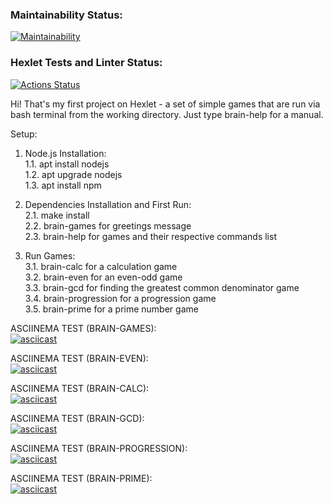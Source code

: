 ### Maintainability Status:

[![Maintainability](https://api.codeclimate.com/v1/badges/b268d6d45aadacab7801/maintainability)](https://codeclimate.com/github/mrlexxo/fullstack-javascript-project-44/maintainability)

### Hexlet Tests and Linter Status:

[![Actions Status](https://github.com/mrlexxo/fullstack-javascript-project-44/actions/workflows/hexlet-check.yml/badge.svg)](https://github.com/mrlexxo/fullstack-javascript-project-44/actions)

Hi! That's my first project on Hexlet - a set of simple games that are run via bash terminal from the working directory. Just type brain-help for a manual.

Setup:

1. Node.js Installation: <br>
   1.1. apt install nodejs <br>
   1.2. apt upgrade nodejs <br>
   1.3. apt install npm <br>

2. Dependencies Installation and First Run: <br>
   2.1. make install <br>
   2.2. brain-games for greetings message <br>
   2.3. brain-help for games and their respective commands list <br>

3. Run Games: <br>
   3.1. brain-calc for a calculation game <br>
   3.2. brain-even for an even-odd game <br>
   3.3. brain-gcd for finding the greatest common denominator game <br>
   3.4. brain-progression for a progression game <br>
   3.5. brain-prime for a prime number game <br>

ASCIINEMA TEST (BRAIN-GAMES): <br>
[![asciicast](https://asciinema.org/a/YOBOKXg4DZo8uyVyoWSgXq6mq.svg)](https://asciinema.org/a/YOBOKXg4DZo8uyVyoWSgXq6mq)

ASCIINEMA TEST (BRAIN-EVEN): <br>
[![asciicast](https://asciinema.org/a/694807.svg)](https://asciinema.org/a/694807)

ASCIINEMA TEST (BRAIN-CALC): <br>
[![asciicast](https://asciinema.org/a/4cyi5cigoZgSMix0Q5CJpr07b.svg)](https://asciinema.org/a/4cyi5cigoZgSMix0Q5CJpr07b)

ASCIINEMA TEST (BRAIN-GCD): <br>
[![asciicast](https://asciinema.org/a/uMML0cSHTMrDvfWxdD1WwAQWW.svg)](https://asciinema.org/a/uMML0cSHTMrDvfWxdD1WwAQWW)

ASCIINEMA TEST (BRAIN-PROGRESSION): <br>
[![asciicast](https://asciinema.org/a/TOo156vzcWXTQlGhqwKTAh0Cz.svg)](https://asciinema.org/a/TOo156vzcWXTQlGhqwKTAh0Cz)

ASCIINEMA TEST (BRAIN-PRIME): <br>
[![asciicast](https://asciinema.org/a/iXnoyxX5od5oJawyU0p6k6CV6.svg)](https://asciinema.org/a/iXnoyxX5od5oJawyU0p6k6CV6)
